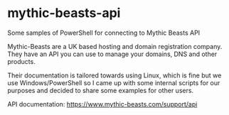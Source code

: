 # mythic-beasts-api
Some samples of PowerShell for connecting to Mythic Beasts API

Mythic-Beasts are a UK based hosting and domain registration company. They have an API you can use to manage your domains, DNS and other products. 

Their documentation is tailored towards using Linux, which is fine but we use Windows/PowerShell so I came up with some internal scripts for our 
purposes and decided to share some examples for other users.

API documentation: https://www.mythic-beasts.com/support/api

